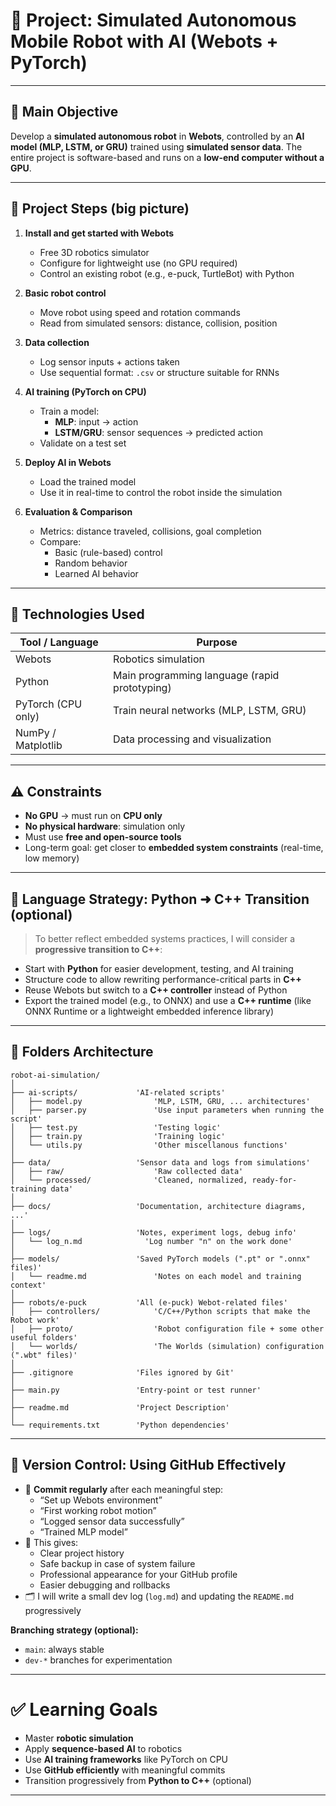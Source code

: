 # 🧠 Project: Simulated Autonomous Mobile Robot with AI (Webots + PyTorch)

--------------------------------------------------------------------------------


## 🎯 Main Objective

Develop a **simulated autonomous robot** in **Webots**, controlled by an **AI model (MLP, LSTM, or GRU)** trained using **simulated sensor data**. The entire project is software-based and runs on a **low-end computer without a GPU**.

--------------------

## 🧩 Project Steps (big picture)

1. **Install and get started with Webots**
   - Free 3D robotics simulator
   - Configure for lightweight use (no GPU required)
   - Control an existing robot (e.g., e-puck, TurtleBot) with Python

2. **Basic robot control**
   - Move robot using speed and rotation commands
   - Read from simulated sensors: distance, collision, position

3. **Data collection**
   - Log sensor inputs + actions taken
   - Use sequential format: `.csv` or structure suitable for RNNs

4. **AI training (PyTorch on CPU)**
   - Train a model:
     - **MLP**: input → action
     - **LSTM/GRU**: sensor sequences → predicted action
   - Validate on a test set

5. **Deploy AI in Webots**
   - Load the trained model
   - Use it in real-time to control the robot inside the simulation

6. **Evaluation & Comparison**
   - Metrics: distance traveled, collisions, goal completion
   - Compare:
     - Basic (rule-based) control
     - Random behavior
     - Learned AI behavior

--------------------

## 🧠 Technologies Used

| Tool / Language     | Purpose                                       |
|---------------------|-----------------------------------------------|
| Webots              | Robotics simulation                           |
| Python              | Main programming language (rapid prototyping) |
| PyTorch (CPU only)  | Train neural networks (MLP, LSTM, GRU)        |
| NumPy / Matplotlib  | Data processing and visualization             |

--------------------

## ⚠️ Constraints

- **No GPU** → must run on **CPU only**
- **No physical hardware**: simulation only
- Must use **free and open-source tools**
- Long-term goal: get closer to **embedded system constraints** (real-time, low memory)

--------------------

## 🔄 Language Strategy: Python ➜ C++ Transition (optional)

> To better reflect embedded systems practices, I will consider a **progressive transition to C++**:

- Start with **Python** for easier development, testing, and AI training
- Structure code to allow rewriting performance-critical parts in **C++**
- Reuse Webots but switch to a **C++ controller** instead of Python
- Export the trained model (e.g., to ONNX) and use a **C++ runtime** (like ONNX Runtime or a lightweight embedded inference library)

--------------------

## 🏣 Folders Architecture

```
robot-ai-simulation/
│
├── ai-scripts/             'AI-related scripts'
│   ├── model.py                'MLP, LSTM, GRU, ... architectures'
│   ├── parser.py               'Use input parameters when running the script'
│   ├── test.py                 'Testing logic'
│   ├── train.py                'Training logic'
│   └── utils.py                'Other miscellanous functions'
│
├── data/                   'Sensor data and logs from simulations'
│   ├── raw/                    'Raw collected data'
│   └── processed/              'Cleaned, normalized, ready-for-training data'
│
├── docs/                   'Documentation, architecture diagrams, ...'
│
├── logs/                   'Notes, experiment logs, debug info'
│   └── log_n.md              'Log number "n" on the work done'
│
├── models/                 'Saved PyTorch models (".pt" or ".onnx" files)'
│   └── readme.md               'Notes on each model and training context'
│
├── robots/e-puck           'All (e-puck) Webot-related files'
│   ├── controllers/            'C/C++/Python scripts that make the Robot work'
│   ├── proto/                  'Robot configuration file + some other useful folders'
│   └── worlds/                 'The Worlds (simulation) configuration (".wbt" files)'
│
├── .gitignore              'Files ignored by Git'
│
├── main.py                 'Entry-point or test runner'
│
├── readme.md               'Project Description'
│
└── requirements.txt        'Python dependencies'
```
--------------------

## 💾 Version Control: Using GitHub Effectively

- 🔄 **Commit regularly** after each meaningful step:
  - “Set up Webots environment”
  - “First working robot motion”
  - “Logged sensor data successfully”
  - “Trained MLP model”
- 📅 This gives:
  - Clear project history
  - Safe backup in case of system failure
  - Professional appearance for your GitHub profile
  - Easier debugging and rollbacks
- 🗂️ I will write a small dev log (`log.md`) and updating the `README.md` progressively

**Branching strategy (optional):**
- `main`: always stable
- `dev-*` branches for experimentation


--------------------------------------------------------------------------------

# ✅ Learning Goals

- Master **robotic simulation**
- Apply **sequence-based AI** to robotics
- Use **AI training frameworks** like PyTorch on CPU
- Use **GitHub efficiently** with meaningful commits
- Transition progressively from **Python to C++** (optional)

--------------------------------------------------------------------------------
